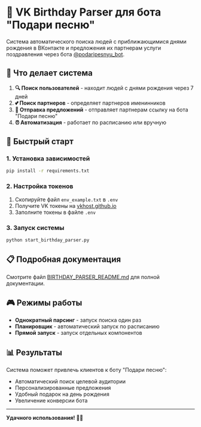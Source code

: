 # 🎂 VK Birthday Parser для бота "Подари песню"

Система автоматического поиска людей с приближающимися днями рождения в ВКонтакте и предложения их партнерам услуги поздравления через бота [@podaripesnyu_bot](https://t.me/podaripesnyu_bot?start=ref_jl7h1pmt).

## 🎯 Что делает система

1. **🔍 Поиск пользователей** - находит людей с днями рождения через 7 дней
2. **💕 Поиск партнеров** - определяет партнеров именинников
3. **📨 Отправка предложений** - отправляет партнерам ссылку на бота "Подари песню"
4. **⏰ Автоматизация** - работает по расписанию или вручную

## 🚀 Быстрый старт

### 1. Установка зависимостей
```bash
pip install -r requirements.txt
```

### 2. Настройка токенов
1. Скопируйте файл `env_example.txt` в `.env`
2. Получите VK токены на [vkhost.github.io](https://vkhost.github.io/)
3. Заполните токены в файле `.env`

### 3. Запуск системы
```bash
python start_birthday_parser.py
```

## 📋 Подробная документация

Смотрите файл [BIRTHDAY_PARSER_README.md](BIRTHDAY_PARSER_README.md) для полной документации.

## 🎮 Режимы работы

- **Однократный парсинг** - запуск поиска один раз
- **Планировщик** - автоматический запуск по расписанию
- **Прямой запуск** - запуск отдельных компонентов

## 📊 Результаты

Система поможет привлечь клиентов к боту "Подари песню":
- Автоматический поиск целевой аудитории
- Персонализированные предложения
- Удобный подарок на день рождения
- Увеличение конверсии бота

---

**Удачного использования! 🎂🎵**